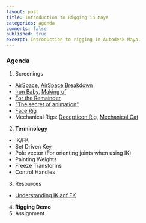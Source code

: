 ```yaml
---
layout: post
title: Introduction to Rigging in Maya
categories: agenda
comments: false
published: true
excerpt: Introduction to rigging in Autodesk Maya.
---
```


### Agenda

1. Screenings
  - [AirSpace](https://vimeo.com/80683467), [AirSpace Breakdown](https://vimeo.com/80642128)
  - [Iron Baby](https://vimeo.com/12125147), [Making of](http://www.strob.net/2011/02/06/mon-making-of-du-iron-baby/)
  - [For the Remainder](https://vimeo.com/36818561)
  - ["The secret of animation"](https://vimeo.com/67501143)
  - [Face Rig](https://www.youtube.com/watch?v=z86YsS-pVsQ)
  - Mechanical Rigs: [Decepticon Rig](https://vimeo.com/151246391), [Mechanical Cat](https://vimeo.com/51740519)
2. **Terminology**
  - IK/FK
  - Set Driven Key
  - Pole vector (For orienting joints when using IK)
  - Painting Weights
  - Freeze Transforms
  - Control Handles
3. Resources
  - [Understanding IK anf FK](http://blog.digitaltutors.com/understanding-inverse-and-forward-kinematics/)
4. **Rigging Demo**
5. Assignment
